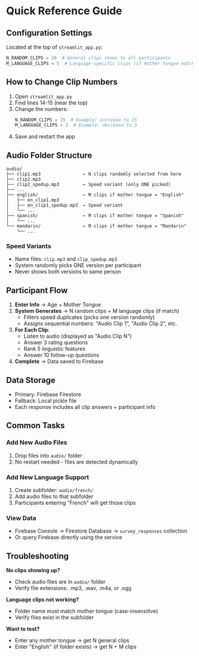 # Quick Reference Guide

## Configuration Settings

Located at the top of `streamlit_app.py`:

```python
N_RANDOM_CLIPS = 10  # General clips shown to all participants
M_LANGUAGE_CLIPS = 5  # Language-specific clips (if mother tongue matches)
```

## How to Change Clip Numbers

1. Open `streamlit_app.py`
2. Find lines 14-15 (near the top)
3. Change the numbers:
   ```python
   N_RANDOM_CLIPS = 15  # Example: increase to 15
   M_LANGUAGE_CLIPS = 3  # Example: decrease to 3
   ```
4. Save and restart the app

## Audio Folder Structure

```
audio/
├── clip1.mp3                ← N clips randomly selected from here
├── clip2.mp3
├── clip2_spedup.mp3         ← Speed variant (only ONE picked)
├── ...
├── english/                 ← M clips if mother tongue = "English"
│   ├── en_clip1.mp3
│   ├── en_clip1_spedup.mp3  ← Speed variant
│   └── ...
├── spanish/                 ← M clips if mother tongue = "Spanish"
│   └── ...
└── mandarin/                ← M clips if mother tongue = "Mandarin"
    └── ...
```

### Speed Variants
- Name files: `clip.mp3` and `clip_spedup.mp3`
- System randomly picks ONE version per participant
- Never shows both versions to same person

## Participant Flow

1. **Enter Info** → Age + Mother Tongue
2. **System Generates** → N random clips + M language clips (if match)
   - Filters speed duplicates (picks one version randomly)
   - Assigns sequential numbers: "Audio Clip 1", "Audio Clip 2", etc.
3. **For Each Clip**:
   - Listen to audio (displayed as "Audio Clip N")
   - Answer 3 rating questions
   - Rank 5 linguistic features
   - Answer 10 follow-up questions
4. **Complete** → Data saved to Firebase

## Data Storage

- Primary: Firebase Firestore
- Fallback: Local pickle file
- Each response includes all clip answers + participant info

## Common Tasks

### Add New Audio Files
1. Drop files into `audio/` folder
2. No restart needed - files are detected dynamically

### Add New Language Support
1. Create subfolder: `audio/french/`
2. Add audio files to that subfolder
3. Participants entering "French" will get those clips

### View Data
- Firebase Console → Firestore Database → `survey_responses` collection
- Or query Firebase directly using the service

## Troubleshooting

**No clips showing up?**
- Check audio files are in `audio/` folder
- Verify file extensions: .mp3, .wav, .m4a, or .ogg

**Language clips not working?**
- Folder name must match mother tongue (case-insensitive)
- Verify files exist in the subfolder

**Want to test?**
- Enter any mother tongue → get N general clips
- Enter "English" (if folder exists) → get N + M clips
